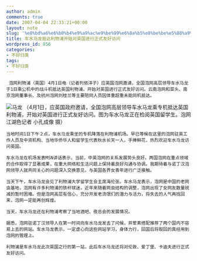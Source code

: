 ```yaml
---
author: admin
comments: true
date: 2007-04-04 22:33:21+00:00
layout: note
slug: '%e8%bd%a6%e6%b0%b4%e9%a9%ac%e9%be%99%e6%8a%b5%e8%be%be%e5%88%a9%e7%89%a9%e6%b5%a6%e5%bc%80%e5%a7%8b%e5%af%b9%e8%8b%b1%e5%9b%bd%e8%bf%9b%e8%a1%8c%e6%ad%a3%e5%bc%8f%e5%8f%8b%e5%a5%bd%e8%ae%bf%e9%97%ae'
title: 车水马龙抵达利物浦开始对英国进行正式友好访问
wordpress_id: 856
categories:
- 不好归类
tags:
- 不好归类
---
```


     泡网利物浦（英国）4月1日电（记者列侬洋子）应英国泡网邀请，全国泡网高层领导车水马龙于1日乘公机中的战斗机抵达英国利物浦，开始对英国进行正式友好访问。云南泡网和菜头、南京泡网董事长、及杭州泡网刘桂兰等主要陪同人员因体重超重未能同机抵达。

![马龙](http://farm1.static.flickr.com/169/430679409_d9ce7acb2d_m.jpg)
     （4月1日，应英国政府邀请，全国泡网高层领导车水马龙乘专机抵达英国利物浦，开始对英国进行正式友好访问。图为车水马龙正在检阅英国留学生。泡网江湖色记者 小孔成像 摄）

    当地时间1日下午２点，车水马龙乘坐的专机降落在利物浦机场。早已等候在这里的泡网驻英工作人员及中资机构、当地华侨华人和留学生代表秋水长天一人，手捧鲜花，热烈欢迎车水马龙访问英国。

    车水马龙在机场发表MSN讲话表示，当前，中英泡网的关系发展势头良好。两国泡网在重点领域的合作取得了显著成果，在重大网络和生活问题上保持着良好沟通与协调。我期待着与诺丁汉泡网领导人就共同关心的问题深入交换意见，与英国各界女青年进行广泛接触。

    当天下午，车水马龙会见了利物浦大学留学生会主席海伦张。车水马龙表示，泡网是中国的老网虫基地，泡网有许多利物浦的铁杆球迷，近年来随着网虫结构的调整，泡网出现了女网友数量锐减的暂时困难。但是泡网高层有信心，充分开发老流氓们的潜力与活力，将失去的人气再找回来，泡网一定能再创辉煌。

    当天，车水马龙还在利物浦考察了当地酒吧、夜总会的发展情况。

    据悉，泡网驻诺丁汉领导人在第一时间向车水马龙发去了问候，并荤素搭配推荐了两个国内不容易上去的网站。车水马龙表示，一定虚心向这些网站学习，身体力行，回国后将取回的真经用到泡网的管理上。

    利物浦是车水马龙此次英国之行的第一站，此后车水马龙还将对伦敦、爱丁堡、卡迪夫进行正式友好访问。
